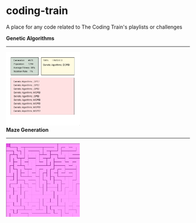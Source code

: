 # coding-train
A place for any code related to The Coding Train's playlists or challenges

<strong>Genetic Algorithms</strong>
<hr>
<img width="40%" src="https://github.com/Digicrest/coding-train/blob/master/neural-networks-and-machine-learning/1_genetic-algorithms/random_typing/preview.gif"/>
<br>
<strong>Maze Generation</strong>
<hr>
<img width="40%" src="https://github.com/Digicrest/coding-train/blob/master/neural-networks-and-machine-learning/0_algorithms-and-graphs/5_maze-generator/preview.gif"/>
